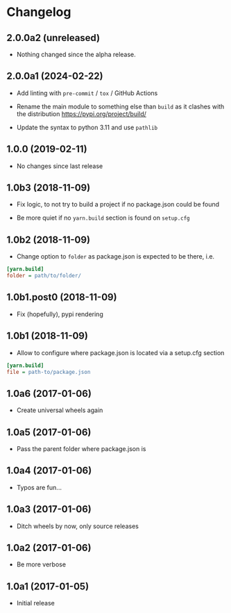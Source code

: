 # Changelog

## 2.0.0a2 (unreleased)

- Nothing changed since the alpha release.

## 2.0.0a1 (2024-02-22)

- Add linting with `pre-commit` / `tox` / GitHub Actions

- Rename the main module to something else than `build` as it clashes with the distribution https://pypi.org/project/build/

- Update the syntax to python 3.11 and use `pathlib`

## 1.0.0 (2019-02-11)

- No changes since last release

## 1.0b3 (2018-11-09)

- Fix logic, to not try to build a project if no package.json could be found

- Be more quiet if no `yarn.build` section is found on `setup.cfg`

## 1.0b2 (2018-11-09)

- Change option to `folder` as package.json is expected to be there, i.e.

```ini
[yarn.build]
folder = path/to/folder/
```

## 1.0b1.post0 (2018-11-09)

- Fix (hopefully), pypi rendering

## 1.0b1 (2018-11-09)

- Allow to configure where package.json is located via a setup.cfg section

```ini
[yarn.build]
file = path-to/package.json
```

## 1.0a6 (2017-01-06)

- Create universal wheels again

## 1.0a5 (2017-01-06)

- Pass the parent folder where package.json is

## 1.0a4 (2017-01-06)

- Typos are fun...

## 1.0a3 (2017-01-06)

- Ditch wheels by now, only source releases

## 1.0a2 (2017-01-06)

- Be more verbose

## 1.0a1 (2017-01-05)

- Initial release

